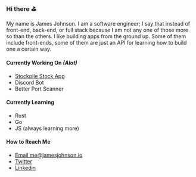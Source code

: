 ### Hi there ⛳️

My name is James Johnson. I am a software engineer; I say that instead of front-end, back-end, or full stack because I am not any one of those more so than the others. I like building apps from the ground up. Some of them include front-ends, some of them are just an API for learning how to build one a certain way.

#### Currently Working On _(Alot)_

* [Stockpile Stock App](https://www.github.com/jamesj0717/inventory-management)
* Discord Bot
* Better Port Scanner

#### Currently Learning

* Rust
* Go
* JS (always learning more)

#### How to Reach Me

* [Email me@jamesjohnson.io](mailto:me@jamesjohnson.io)
* [Twitter](https://www.twitter.com/jameslovesalex)
* [Linkedin](https://www.linkedin.com/in/jamesjjjohnson)

<!--
**JamesJ0717/JamesJ0717** is a ✨ _special_ ✨ repository because its `README.md` (this file) appears on your GitHub profile.

Here are some ideas to get you started:

- 🔭 I’m currently working on ...
- 🌱 I’m currently learning ...
- 👯 I’m looking to collaborate on ...
- 🤔 I’m looking for help with ...
- 💬 Ask me about ...
- 📫 How to reach me: ...
- 😄 Pronouns: ...
- ⚡ Fun fact: ...
-->

